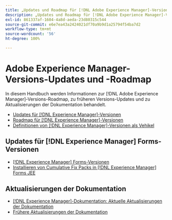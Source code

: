 ```yaml
---
title: „Updates und Roadmap für [!DNL Adobe Experience Manager]-Versionen“
description: „Updates und Roadmap für [!DNL Adobe Experience Manager]-Versionen“
exl-id: 861337af-1604-4a8d-aeda-23d80315c544
source-git-commit: e6e7ea43a2424021df70a9b9d1a25794f54ba7d2
workflow-type: tm+mt
source-wordcount: '56'
ht-degree: 100%

---
```


# Adobe Experience Manager-Versions-Updates und -Roadmap

In diesem Handbuch werden Informationen zur [!DNL Adobe Experience Manager]-Versions-Roadmap, zu früheren Versions-Updates und zu Aktualisierungen der Dokumentation behandelt.

* [Updates für [!DNL Experience Manager]-Versionen](aem-releases-updates.md)
* [Roadmap für [!DNL Experience Manager]-Versionen](update-releases-roadmap.md)
* [Definitionen von [!DNL Experience Manager]-Versionen als Vehikel](update-release-vehicle-definitions.md)

## Updates für [!DNL Experience Manager] Forms-Versionen 

* [[!DNL Experience Manager] Forms-Versionen ](aem-forms-releases.md)
* [Installieren von Cumulative Fix Packs in  [!DNL Experience Manager] Forms JEE](install-cfp-aem-forms-jee.md)

## Aktualisierungen der Dokumentation

* [[!DNL Experience Manager]-Dokumentation: Aktuelle Aktualisierungen der Dokumentation](documentation-updates.md)
* [Frühere Aktualisierungen der Dokumentation](previous-documentation-updates.md)
